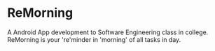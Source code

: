 # ReMorning
A Android App development to Software Engineering class in college.
ReMorning is your 're'minder in 'morning' of all tasks in day.